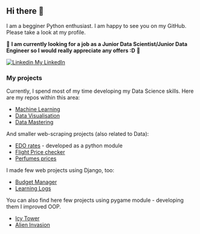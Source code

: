 ## Hi there 👋

I am a begginer Python enthusiast. I am happy to see you on my GitHub. Please take a look at my profile.

:loudspeaker: <b>I am currently looking for a job as a Junior Data Scientist/Junior Data Engineer so I would really appreciate any offers :D</b> :loudspeaker:

[![Linkedin](https://i.stack.imgur.com/gVE0j.png) My LinkedIn](https://www.linkedin.com/in/maciejolszanski)



### My projects
Currently, I spend most of my time developing my Data Science skills. Here are my repos within this area:

* [Machine Learning](https://github.com/maciejolszanski/ML_basics)
* [Data Visualisation](https://github.com/maciejolszanski/Data_visualisation)
* [Data Mastering](https://github.com/maciejolszanski/Data_mastering)

And smaller web-scraping projects (also related to Data):
* [EDO rates](https://github.com/maciejolszanski/EDO_rates) - developed as a python module
* [Flight Price checker](https://github.com/maciejolszanski/Flight_price_checker)
* [Perfumes prices](https://github.com/maciejolszanski/Web_scraping_perfumes_prices)

I made few web projects using Django, too:
* [Budget Manager](https://github.com/maciejolszanski/Budget_manager)
* [Learning Logs](https://github.com/maciejolszanski/Learning_Logs)

You can also find here few projects using pygame module  - developing them I improved OOP.
* [Icy Tower](https://github.com/maciejolszanski/Icy_Tower)
* [Alien Invasion](https://github.com/maciejolszanski/Alien_Invasion_development)




<!-- This shows my most used languages
[![Top Langs](https://github-readme-stats.vercel.app/api/top-langs/?username=maciejolszanski)](https://github.com/anuraghazra/github-readme-stats)

 -->
<!--
**maciejolszanski/maciejolszanski** is a ✨ _special_ ✨ repository because its `README.md` (this file) appears on your GitHub profile.

Here are some ideas to get you started:

- 🔭 I’m currently working on ...
- 🌱 I’m currently learning ...
- 👯 I’m looking to collaborate on ...
- 🤔 I’m looking for help with ...
- 💬 Ask me about ...
- 📫 How to reach me: ...
- 😄 Pronouns: ...
- ⚡ Fun fact: ...
-->
